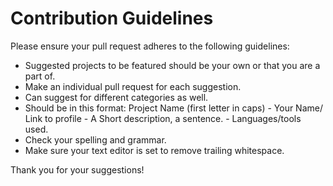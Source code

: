 # Contribution Guidelines

Please ensure your pull request adheres to the following guidelines:

* Suggested projects to be featured should be your own or that you are a part of.
* Make an individual pull request for each suggestion.
* Can suggest for different categories as well.
* Should be in this format: Project Name (first letter in caps) - Your Name/ Link to profile - A Short description, a sentence. - Languages/tools used.  
* Check your spelling and grammar.
* Make sure your text editor is set to remove trailing whitespace.

Thank you for your suggestions!
